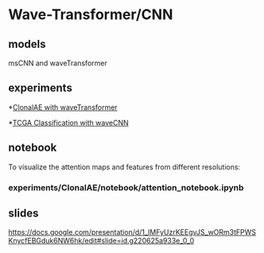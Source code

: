 # Wave-Transformer/CNN  

## models

msCNN and waveTransformer

## experiments

*[ClonalAE with waveTransformer](https://wandb.ai/genome_pretraining/WaveLSTM-ClonalAE/runs/1cn3jfmm?nw=nwusertonyu)

*[TCGA Classification with waveCNN](https://wandb.ai/genome_pretraining/WaveLSTM-clfTCGA/runs/19putmdc?nw=nwusertonyu)

## notebook

To visualize the attention maps and features from different resolutions: 
### experiments/ClonalAE/notebook/attention_notebook.ipynb

## slides

https://docs.google.com/presentation/d/1_lMFyUzrKEEgvJS_wORm3tFPWSKnycfEBGduk6NW6hk/edit#slide=id.g220625a933e_0_0
